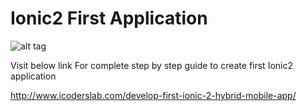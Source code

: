 # Ionic2 First Application

![alt tag](http://www.icoderslab.com/wp-content/uploads/2016/10/ionic-2-hybrid-app-icoderslab.png)

Visit below link For complete step by step guide to create first Ionic2 application

http://www.icoderslab.com/develop-first-ionic-2-hybrid-mobile-app/
